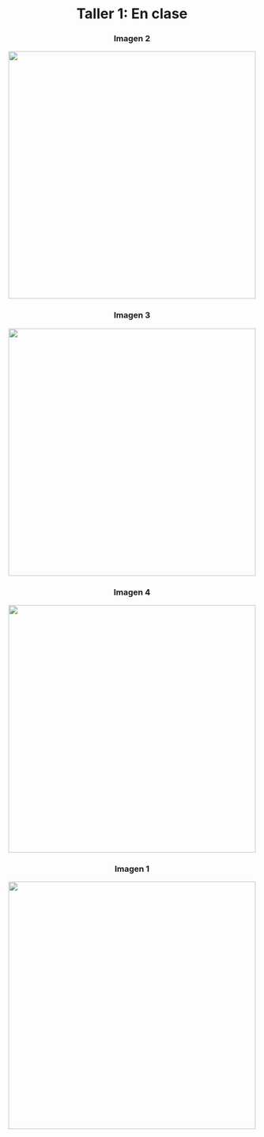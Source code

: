 <div align="center">
  <h1><strong>Taller 1: En clase</strong></h1>
</div>

<div align="center">
  <h3>Imagen 2</h3>
  <img src="https://github.com/user-attachments/assets/3bcef48f-a1d1-4be2-8aac-d48b5314b59f" width="500"/>
</div>

<div align="center">
  <h3>Imagen 3</h3>
  <img src="https://github.com/user-attachments/assets/722a60c9-e983-48ef-9a89-e8d3818a7ec5" width="500"/>
</div>

<div align="center">
  <h3>Imagen 4</h3>
  <img src="https://github.com/user-attachments/assets/fa25ee91-d71a-42fe-aa3c-9332610425be" width="500"/>
</div>

<div align="center">
  <h3>Imagen 1</h3>
  <img src="https://github.com/user-attachments/assets/ebc9c3eb-5510-449b-bfb3-605d78c47119" width="500"/>
</div>
